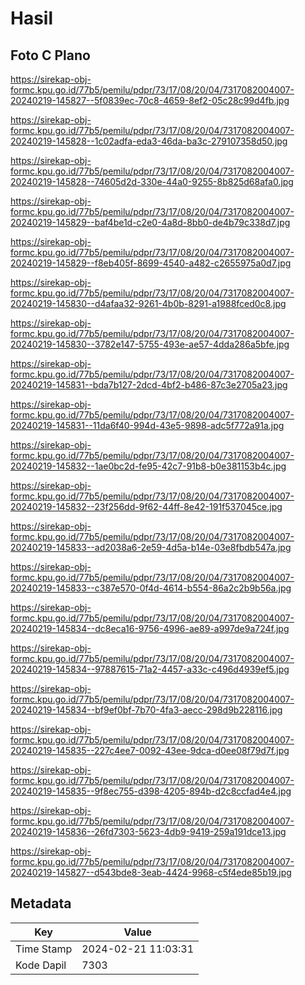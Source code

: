 # Hasil

## Foto C Plano

https://sirekap-obj-formc.kpu.go.id/77b5/pemilu/pdpr/73/17/08/20/04/7317082004007-20240219-145827--5f0839ec-70c8-4659-8ef2-05c28c99d4fb.jpg

https://sirekap-obj-formc.kpu.go.id/77b5/pemilu/pdpr/73/17/08/20/04/7317082004007-20240219-145828--1c02adfa-eda3-46da-ba3c-279107358d50.jpg

https://sirekap-obj-formc.kpu.go.id/77b5/pemilu/pdpr/73/17/08/20/04/7317082004007-20240219-145828--74605d2d-330e-44a0-9255-8b825d68afa0.jpg

https://sirekap-obj-formc.kpu.go.id/77b5/pemilu/pdpr/73/17/08/20/04/7317082004007-20240219-145829--baf4be1d-c2e0-4a8d-8bb0-de4b79c338d7.jpg

https://sirekap-obj-formc.kpu.go.id/77b5/pemilu/pdpr/73/17/08/20/04/7317082004007-20240219-145829--f8eb405f-8699-4540-a482-c2655975a0d7.jpg

https://sirekap-obj-formc.kpu.go.id/77b5/pemilu/pdpr/73/17/08/20/04/7317082004007-20240219-145830--d4afaa32-9261-4b0b-8291-a1988fced0c8.jpg

https://sirekap-obj-formc.kpu.go.id/77b5/pemilu/pdpr/73/17/08/20/04/7317082004007-20240219-145830--3782e147-5755-493e-ae57-4dda286a5bfe.jpg

https://sirekap-obj-formc.kpu.go.id/77b5/pemilu/pdpr/73/17/08/20/04/7317082004007-20240219-145831--bda7b127-2dcd-4bf2-b486-87c3e2705a23.jpg

https://sirekap-obj-formc.kpu.go.id/77b5/pemilu/pdpr/73/17/08/20/04/7317082004007-20240219-145831--11da6f40-994d-43e5-9898-adc5f772a91a.jpg

https://sirekap-obj-formc.kpu.go.id/77b5/pemilu/pdpr/73/17/08/20/04/7317082004007-20240219-145832--1ae0bc2d-fe95-42c7-91b8-b0e381153b4c.jpg

https://sirekap-obj-formc.kpu.go.id/77b5/pemilu/pdpr/73/17/08/20/04/7317082004007-20240219-145832--23f256dd-9f62-44ff-8e42-191f537045ce.jpg

https://sirekap-obj-formc.kpu.go.id/77b5/pemilu/pdpr/73/17/08/20/04/7317082004007-20240219-145833--ad2038a6-2e59-4d5a-b14e-03e8fbdb547a.jpg

https://sirekap-obj-formc.kpu.go.id/77b5/pemilu/pdpr/73/17/08/20/04/7317082004007-20240219-145833--c387e570-0f4d-4614-b554-86a2c2b9b56a.jpg

https://sirekap-obj-formc.kpu.go.id/77b5/pemilu/pdpr/73/17/08/20/04/7317082004007-20240219-145834--dc8eca16-9756-4996-ae89-a997de9a724f.jpg

https://sirekap-obj-formc.kpu.go.id/77b5/pemilu/pdpr/73/17/08/20/04/7317082004007-20240219-145834--97887615-71a2-4457-a33c-c496d4939ef5.jpg

https://sirekap-obj-formc.kpu.go.id/77b5/pemilu/pdpr/73/17/08/20/04/7317082004007-20240219-145834--bf9ef0bf-7b70-4fa3-aecc-298d9b228116.jpg

https://sirekap-obj-formc.kpu.go.id/77b5/pemilu/pdpr/73/17/08/20/04/7317082004007-20240219-145835--227c4ee7-0092-43ee-9dca-d0ee08f79d7f.jpg

https://sirekap-obj-formc.kpu.go.id/77b5/pemilu/pdpr/73/17/08/20/04/7317082004007-20240219-145835--9f8ec755-d398-4205-894b-d2c8ccfad4e4.jpg

https://sirekap-obj-formc.kpu.go.id/77b5/pemilu/pdpr/73/17/08/20/04/7317082004007-20240219-145836--26fd7303-5623-4db9-9419-259a191dce13.jpg

https://sirekap-obj-formc.kpu.go.id/77b5/pemilu/pdpr/73/17/08/20/04/7317082004007-20240219-145827--d543bde8-3eab-4424-9968-c5f4ede85b19.jpg


## Metadata

| Key        | Value               |
| ---------- | ------------------- |
| Time Stamp | 2024-02-21 11:03:31 |
| Kode Dapil | 7303                |




